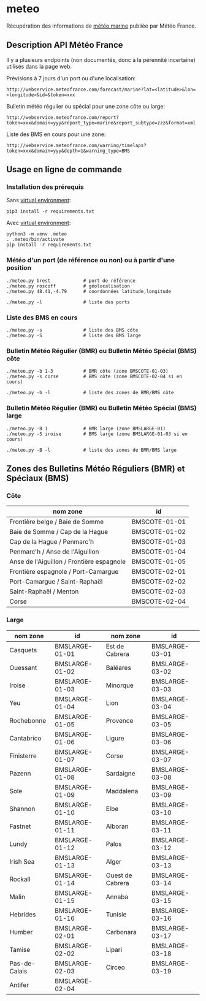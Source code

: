 # meteo

Récupération des informations de [météo marine](https://meteofrance.com/meteo-marine) publiée par Météo France.

## Description API Météo France

Il y a plusieurs endpoints (non documentés, donc à la pérennité incertaine) utilisés dans la page web.

Prévisions à 7 jours d'un port ou d'une localisation:

`http://webservice.meteofrance.com/forecast/marine?lat=<latitude>&lon=<longitude>&id=&token=xxx`

Bulletin météo régulier ou spécial pour une zone côte ou large:

`http://webservice.meteofrance.com/report?token=xxx&domain=yyy&report_type=marine&report_subtype=zzz&format=xml`

Liste des BMS en cours pour une zone:

`http://webservice.meteofrance.com/warning/timelaps?token=xxx&domain=yyy&depth=1&warning_type=BMS`

## Usage en ligne de commande

### Installation des prérequis

Sans [virtual environment](https://docs.python.org/3/library/venv.html):

```shell
pip3 install -r requirements.txt
```

Avec [virtual environment](https://docs.python.org/3/library/venv.html):

```shell
python3 -m venv .meteo
. .meteo/bin/activate
pip install -r requirements.txt
```

### Météo d'un port (de référence ou non) ou à partir d'une position

```shell
./meteo.py brest            # port de référence
./meteo.py roscoff          # géolocalisation
./meteo.py 48.41,-4.79      # coordonnées latitude,longitude
```

```shell
./meteo.py -l               # liste des ports
```

### Liste des BMS en cours

```shell
./meteo.py -s               # liste des BMS côte
./meteo.py -S               # liste des BMS large
```

### Bulletin Météo Régulier (BMR) ou Bulletin Météo Spécial (BMS) côte

```shell
./meteo.py -b 1-3           # BMR côte (zone BMSCOTE-01-03)
./meteo.py -s corse         # BMS côte (zone BMSCOTE-02-04 si en cours)
```

```shell
./meteo.py -b -l            # liste des zones de BMR/BMS côte
```

### Bulletin Météo Régulier (BMR) ou Bulletin Météo Spécial (BMS) large

```shell
./meteo.py -B 1             # BMR large (zone BMSLARGE-01)
./meteo.py -S iroise        # BMS large (zone BMSLARGE-01-03 si en cours)
```

```shell
./meteo.py -B -l            # liste des zones de BMR/BMS large
```

## Zones des Bulletins Météo Réguliers (BMR) et Spéciaux (BMS)

### Côte

| nom zone                                  | id            |
|-------------------------------------------|---------------|
| Frontière belge / Baie de Somme           | BMSCOTE-01-01 |
| Baie de Somme / Cap de la Hague           | BMSCOTE-01-02 |
| Cap de la Hague / Penmarc'h               | BMSCOTE-01-03 |
| Penmarc'h / Anse de l'Aiguillon           | BMSCOTE-01-04 |
| Anse de l'Aiguillon / Frontière espagnole | BMSCOTE-01-05 |
| Frontière espagnole / Port-Camargue       | BMSCOTE-02-01 |
| Port-Camargue / Saint-Raphaël             | BMSCOTE-02-02 |
| Saint-Raphaël / Menton                    | BMSCOTE-02-03 |
| Corse                                     | BMSCOTE-02-04 |

### Large

| nom zone      | id             | nom zone         | id             |
|---------------|----------------|------------------|----------------|
| Casquets      | BMSLARGE-01-01 | Est de Cabrera   | BMSLARGE-03-01 |
| Ouessant      | BMSLARGE-01-02 | Baléares         | BMSLARGE-03-02 |
| Iroise        | BMSLARGE-01-03 | Minorque         | BMSLARGE-03-03 |
| Yeu           | BMSLARGE-01-04 | Lion             | BMSLARGE-03-04 |
| Rochebonne    | BMSLARGE-01-05 | Provence         | BMSLARGE-03-05 |
| Cantabrico    | BMSLARGE-01-06 | Ligure           | BMSLARGE-03-06 |
| Finisterre    | BMSLARGE-01-07 | Corse            | BMSLARGE-03-07 |
| Pazenn        | BMSLARGE-01-08 | Sardaigne        | BMSLARGE-03-08 |
| Sole          | BMSLARGE-01-09 | Maddalena        | BMSLARGE-03-09 |
| Shannon       | BMSLARGE-01-10 | Elbe             | BMSLARGE-03-10 |
| Fastnet       | BMSLARGE-01-11 | Alboran          | BMSLARGE-03-11 |
| Lundy         | BMSLARGE-01-12 | Palos            | BMSLARGE-03-12 |
| Irish Sea     | BMSLARGE-01-13 | Alger            | BMSLARGE-03-13 |
| Rockall       | BMSLARGE-01-14 | Ouest de Cabrera | BMSLARGE-03-14 |
| Malin         | BMSLARGE-01-15 | Annaba           | BMSLARGE-03-15 |
| Hebrides      | BMSLARGE-01-16 | Tunisie          | BMSLARGE-03-16 |
| Humber        | BMSLARGE-02-01 | Carbonara        | BMSLARGE-03-17 |
| Tamise        | BMSLARGE-02-02 | Lipari           | BMSLARGE-03-18 |
| Pas-de-Calais | BMSLARGE-02-03 | Circeo           | BMSLARGE-03-19 |
| Antifer       | BMSLARGE-02-04 |                  |                |
